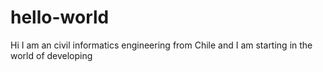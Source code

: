 # hello-world

Hi I am an civil informatics engineering from Chile and I am starting in the world of developing
